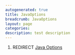 ```yaml
---
autogenerated: true
title: JavaOptions
breadcrumb: JavaOptions
layout: page
categories: 
description: test description
---
```


1.  REDIRECT [Java Options](Java_Options)
